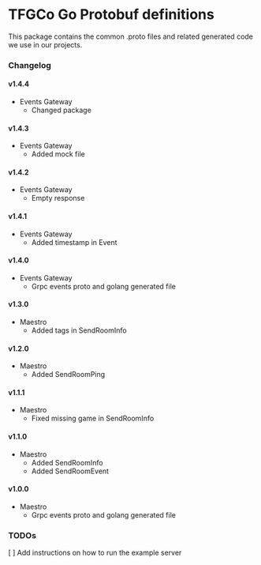TFGCo Go Protobuf definitions
=============================

This package contains the common .proto files and related generated code we use in our projects.


### Changelog
#### v1.4.4
* Events Gateway
  * Changed package

#### v1.4.3
* Events Gateway
  * Added mock file

#### v1.4.2
* Events Gateway
  * Empty response

#### v1.4.1
* Events Gateway
  * Added timestamp in Event

#### v1.4.0

* Events Gateway
  * Grpc events proto and golang generated file

#### v1.3.0

* Maestro
  * Added tags in SendRoomInfo

#### v1.2.0

* Maestro
  * Added SendRoomPing

#### v1.1.1

* Maestro
  * Fixed missing game in SendRoomInfo
#### v1.1.0

* Maestro
  * Added SendRoomInfo
  * Added SendRoomEvent

#### v1.0.0

* Maestro
  * Grpc events proto and golang generated file

### TODOs

[ ] Add instructions on how to run the example server
